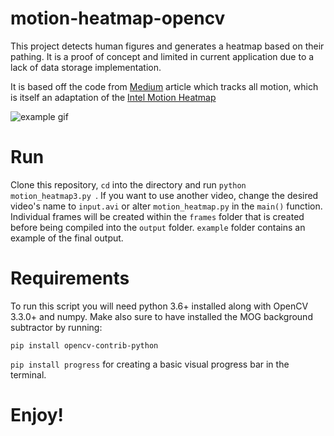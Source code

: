 # motion-heatmap-opencv
This project detects human figures and generates a heatmap based on their pathing. 
It is a proof of concept and limited in current application due to a lack of data storage implementation. 

It is based off the code from [Medium](https://medium.com/p/fd806e8a2340) article which tracks all motion, which is itself an adaptation of the [Intel Motion Heatmap](https://github.com/intel-iot-devkit/python-cv-samples/tree/master/examples/motion-heatmap)

![example gif](./example/outputMALL_square2.gif)

# Run
Clone this repository, `cd` into the directory and run `python motion_heatmap3.py `. 
If you want to use another video, change the desired video's name to `input.avi` or alter `motion_heatmap.py` in the `main()` function.
Individual frames will be created within the `frames` folder that is created before being compiled into the `output` folder.
`example` folder contains an example of the final output. 

# Requirements
To run this script you will need python 3.6+ installed along with OpenCV 3.3.0+ and numpy.
Make also sure to have installed the MOG background subtractor by running:

`pip install opencv-contrib-python`

`pip install progress` for creating a basic visual progress bar in the terminal. 

# Enjoy!
